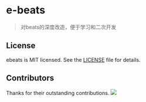 # e-beats
> 对beats的深度改造，便于学习和二次开发


## License
ebeats is MIT licensed. See the [LICENSE](./LICENSE) file for details.

## Contributors
Thanks for their outstanding contributions.
<a href="https://github.com/cjphaha/ebeats/graphs/contributors">
  <img src="https://contrib.rocks/image?repo=cjphaha/ebeats" />
</a>